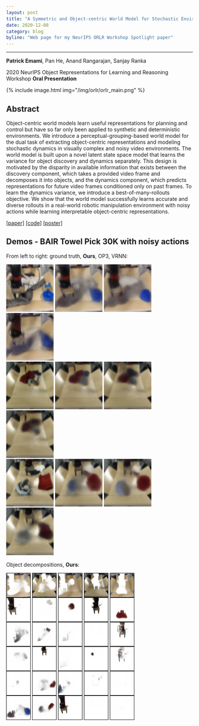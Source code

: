 ```yaml
---
layout: post
title: "A Symmetric and Object-centric World Model for Stochastic Environments"
date: 2020-12-08
category: blog
byline: "Web page for my NeurIPS ORLR Workshop Spotlight paper"
---
```


<script type="text/javascript" async
  src="https://cdn.mathjax.org/mathjax/latest/MathJax.js?config=TeX-MML-AM_CHTML">
</script>

<script type="text/x-mathjax-config">
MathJax.Hub.Config({
  TeX: { equationNumbers: { autoNumber: "AMS" } },
  tex2jax: {inlineMath: [['$','$'], ['\\(','\\)']]}
});
</script>

---
**Patrick Emami**, Pan He, Anand Rangarajan, Sanjay Ranka

2020 NeurIPS Object Representations for Learning and Reasoning Workshop **Oral Presentation**

{%
    include image.html
    img="/img/orlr/orlr_main.png"
%}

## Abstract

Object-centric world models learn useful representations for planning and control but have so far only been applied to synthetic and deterministic environments. We introduce a perceptual-grouping-based world model for the dual task of extracting object-centric representations and modeling stochastic dynamics in visually complex and noisy video environments. The world model is built upon a novel latent state space model that learns the variance for object discovery and dynamics separately. This design is motivated by the disparity in available information that exists between the discovery component, which takes a provided video frame and decomposes it into objects, and the dynamics component, which predicts representations for future video frames conditioned only on past frames. To learn the dynamics variance, we introduce a best-of-many-rollouts objective. We show that the world model successfully learns accurate and diverse rollouts in a real-world robotic manipulation environment with noisy actions while learning interpretable object-centric representations.

[[paper]](https://github.com/orlrworkshop/orlrworkshop.github.io/blob/master/pdf/ORLR_3.pdf) [[code]](https://github.com/pemami4911/symmetric-and-object-centric-world-models) [[poster]](/pdfs/Workshop_poster_HD.pdf)

## Demos - BAIR Towel Pick 30K with noisy actions

<!-- {%
    include image.html
    img="/img/orlr/BAIR_Ours-video-1-rollout-0.gif"
%}
{%
    include image.html
    img="/img/orlr/BAIR_VRNN-video-1-rollout-0.gif"
%} -->
From left to right: ground truth, **Ours**, OP3, VRNN:

<div class="image-wrapper">
    <img src="/img/orlr/BAIR_gt-video-1-rollout-0.gif">
    <img src="/img/orlr/BAIR_Ours-video-1-rollout-0.gif">
    <img src="/img/orlr/BAIR_OP3-video-1-rollout-0.gif">
    <img src="/img/orlr/BAIR_VRNN-video-1-rollout-0.gif">
</div>

<div class="image-wrapper">
    <img src="/img/orlr/BAIR_gt-video-2-rollout-0.gif">
    <img src="/img/orlr/BAIR_Ours-video-2-rollout-0.gif">
    <img src="/img/orlr/BAIR_OP3-video-2-rollout-0.gif">
    <img src="/img/orlr/BAIR_VRNN-video-2-rollout-0.gif">
</div>

<div class="image-wrapper">
    <img src="/img/orlr/BAIR_gt-video-3-rollout-0.gif">
    <img src="/img/orlr/BAIR_Ours-video-3-rollout-0.gif">
    <img src="/img/orlr/BAIR_OP3-video-3-rollout-0.gif">
    <img src="/img/orlr/BAIR_VRNN-video-3-rollout-0.gif">
</div>

Object decompositions, **Ours**:

<div class="image-wrapper">
    <img src="/img/orlr/BAIR_Ours-slot-video-1-rollout-0.gif">
    <img src="/img/orlr/BAIR_Ours-slot-video-3-rollout-0.gif">
    <img src="/img/orlr/BAIR_Ours-slot-video-4-rollout-0.gif">
    <img src="/img/orlr/BAIR_Ours-slot-video-5-rollout-0.gif">
    <img src="/img/orlr/BAIR_Ours-slot-video-9-rollout-0.gif">
</div>
